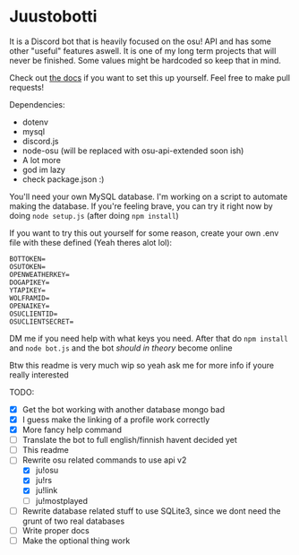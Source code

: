 # Juustobotti

It is a Discord bot that is heavily focused on the osu! API and has some other "useful" features aswell. It is one of my long term projects that will never be finished. Some values might be hardcoded so keep that in mind.

Check out [the docs](doc/README.md) if you want to set this up yourself. Feel free to make pull requests!

Dependencies:
* dotenv
* mysql
* discord.js
* node-osu (will be replaced with osu-api-extended soon ish)
* A lot more
* god im lazy
* check package.json :)

You'll need your own MySQL database. I'm working on a script to automate making the database. If you're feeling brave, you can try it right now by doing `node setup.js` (after doing `npm install`)

If you want to try this out yourself for some reason, create your own .env file with these defined (Yeah theres alot lol):
```
BOTTOKEN=
OSUTOKEN=
OPENWEATHERKEY=
DOGAPIKEY=
YTAPIKEY=
WOLFRAMID=
OPENAIKEY=
OSUCLIENTID=
OSUCLIENTSECRET=
```
DM me if you need help with what keys you need.
After that do `npm install` and `node bot.js` and the bot *should in theory* become online

Btw this readme is very much wip so yeah ask me for more info if youre really interested

TODO: 

- [x] Get the bot working with another database mongo bad
- [x] I guess make the linking of a profile work correctly
- [x] More fancy help command
- [ ] Translate the bot to full english/finnish havent decided yet
- [ ] This readme
- [ ] Rewrite osu related commands to use api v2
  - [x] ju!osu
  - [x] ju!rs
  - [x] ju!link
  - [ ] ju!mostplayed
- [ ] Rewrite database related stuff to use SQLite3, since we dont need the grunt of two real databases
- [ ] Write proper docs
- [ ] Make the optional thing work